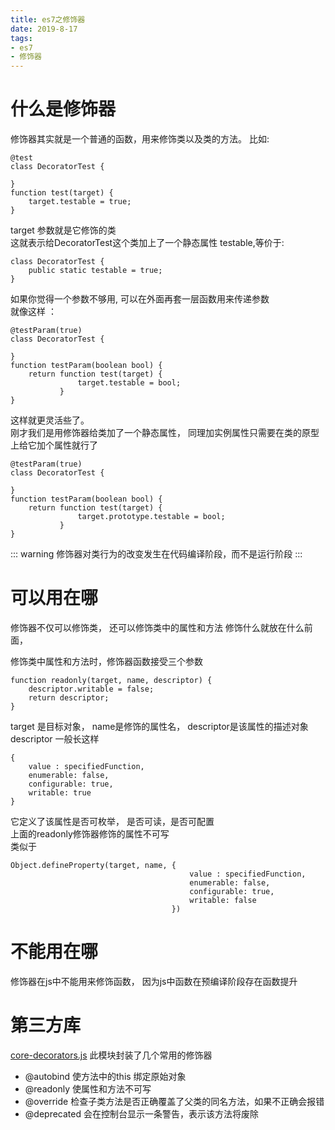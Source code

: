 ```yaml
---
title: es7之修饰器  
date: 2019-8-17
tags:
- es7
- 修饰器
---
```

#  什么是修饰器
修饰器其实就是一个普通的函数，用来修饰类以及类的方法。
比如:
```js{5}
@test
class DecoratorTest {

}
function test(target) {
    target.testable = true;
}
```
target 参数就是它修饰的类 </br>
这就表示给DecoratorTest这个类加上了一个静态属性 testable,等价于:
```
class DecoratorTest {
    public static testable = true;
}
```
如果你觉得一个参数不够用, 可以在外面再套一层函数用来传递参数</br>
就像这样 ：
```js{5}
@testParam(true)
class DecoratorTest {

}
function testParam(boolean bool) {
    return function test(target) {
               target.testable = bool;
           }
}
```
这样就更灵活些了。</br>
刚才我们是用修饰器给类加了一个静态属性， 同理加实例属性只需要在类的原型上给它加个属性就行了
```js{5}
@testParam(true)
class DecoratorTest {

}
function testParam(boolean bool) {
    return function test(target) {
               target.prototype.testable = bool;
           }
}
```
::: warning
修饰器对类行为的改变发生在代码编译阶段，而不是运行阶段
:::
# 可以用在哪
修饰器不仅可以修饰类， 还可以修饰类中的属性和方法
修饰什么就放在什么前面，

修饰类中属性和方法时，修饰器函数接受三个参数
```js{1}
function readonly(target, name, descriptor) {
    descriptor.writable = false;
    return descriptor;
}
```
target 是目标对象， name是修饰的属性名， descriptor是该属性的描述对象</br>
descriptor 一般长这样
```js{2}
{
    value : specifiedFunction,
    enumerable: false,
    configurable: true,
    writable: true
}
```
它定义了该属性是否可枚举， 是否可读，是否可配置</br>
上面的readonly修饰器修饰的属性不可写</br>
类似于
```js{5}
Object.defineProperty(target, name, {
                                        value : specifiedFunction,
                                        enumerable: false,
                                        configurable: true,
                                        writable: false
                                    })
```
# 不能用在哪
修饰器在js中不能用来修饰函数， 因为js中函数在预编译阶段存在函数提升


# 第三方库
[core-decorators.js](https://github.com/jayphelps/core-decorators) 
此模块封装了几个常用的修饰器</br>
+ @autobind 使方法中的this 绑定原始对象</br>
+ @readonly 使属性和方法不可写
+ @override 检查子类方法是否正确覆盖了父类的同名方法，如果不正确会报错
+ @deprecated 会在控制台显示一条警告，表示该方法将废除






